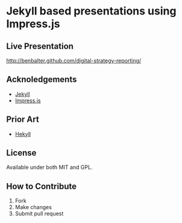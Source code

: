 Jekyll based presentations using Impress.js
===========================================

Live Presentation
-----------------
<http://benbalter.github.com/digital-strategy-reporting/>

Acknoledgements
---------------
* [Jekyll](https://github.com/mojombo/jekyll)
* [Impress.js](https://github.com/bartaz/impress.js/)

Prior Art
---------
* [Hekyll](https://github.com/bmcmurray/hekyll)

License
-------

Available under both MIT and GPL.

How to Contribute
-----------------

1. Fork
2. Make changes
3. Submit pull request 
